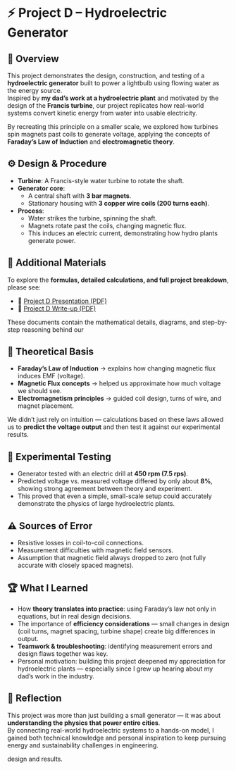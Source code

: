 # ⚡ Project D – Hydroelectric Generator  

## 📌 Overview  
This project demonstrates the design, construction, and testing of a **hydroelectric generator** built to power a lightbulb using flowing water as the energy source.  
Inspired by **my dad’s work at a hydroelectric plant** and motivated by the design of the **Francis turbine**, our project replicates how real-world systems convert kinetic energy from water into usable electricity.  

By recreating this principle on a smaller scale, we explored how turbines spin magnets past coils to generate voltage, applying the concepts of **Faraday’s Law of Induction** and **electromagnetic theory**.  

## ⚙️ Design & Procedure  
- **Turbine**: A Francis-style water turbine to rotate the shaft.  
- **Generator core**:  
  - A central shaft with **3 bar magnets**.  
  - Stationary housing with **3 copper wire coils (200 turns each)**.  
- **Process**:  
  - Water strikes the turbine, spinning the shaft.  
  - Magnets rotate past the coils, changing magnetic flux.  
  - This induces an electric current, demonstrating how hydro plants generate power.  

## 📂 Additional Materials  
To explore the **formulas, detailed calculations, and full project breakdown**, please see:  
- 🎥 [Project D Presentation (PDF)](./Project%20D%20%20presentation.pdf) 
- 📄 [Project D Write-up (PDF)](./Project%20D%20write%20up.pdf)  
 

These documents contain the mathematical details, diagrams, and step-by-step reasoning behind our 


## 📐 Theoretical Basis  
- **Faraday’s Law of Induction** → explains how changing magnetic flux induces EMF (voltage).  
- **Magnetic Flux concepts** → helped us approximate how much voltage we should see.  
- **Electromagnetism principles** → guided coil design, turns of wire, and magnet placement.  

We didn’t just rely on intuition — calculations based on these laws allowed us to **predict the voltage output** and then test it against our experimental results.  


## 🔬 Experimental Testing  
- Generator tested with an electric drill at **450 rpm (7.5 rps)**.  
- Predicted voltage vs. measured voltage differed by only about **8%**, showing strong agreement between theory and experiment.  
- This proved that even a simple, small-scale setup could accurately demonstrate the physics of large hydroelectric plants.  


## ⚠️ Sources of Error  
- Resistive losses in coil-to-coil connections.  
- Measurement difficulties with magnetic field sensors.  
- Assumption that magnetic field always dropped to zero (not fully accurate with closely spaced magnets).  


## 🏆 What I Learned  
- How **theory translates into practice**: using Faraday’s law not only in equations, but in real design decisions.  
- The importance of **efficiency considerations** — small changes in design (coil turns, magnet spacing, turbine shape) create big differences in output.  
- **Teamwork & troubleshooting**: identifying measurement errors and design flaws together was key.  
- Personal motivation: building this project deepened my appreciation for hydroelectric plants — especially since I grew up hearing about my dad’s work in the industry.  


## 🚀 Reflection  
This project was more than just building a small generator — it was about **understanding the physics that power entire cities**.  
By connecting real-world hydroelectric systems to a hands-on model, I gained both technical knowledge and personal inspiration to keep pursuing energy and sustainability challenges in engineering.  


design and results.  

